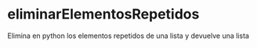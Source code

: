 # eliminarElementosRepetidos
Elimina en python los elementos repetidos de una lista y devuelve una lista

